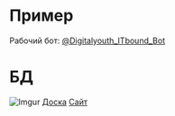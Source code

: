 # Пример
Рабочий бот: [@Digitalyouth_ITbound_Bot](https://t.me/Digitalyouth_ITbound_Bot)

# БД
![Imgur](https://i.imgur.com/7Wej0Es.jpg)
[Доска](https://idroo.com/board-UjHnExwoiA)
[Cайт](https://лк.хакатондобра.рф/contests/1#/tasks/4/22)